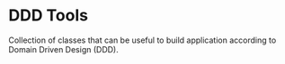 # DDD Tools
Collection of classes that can be useful to build application according to Domain Driven Design (DDD).